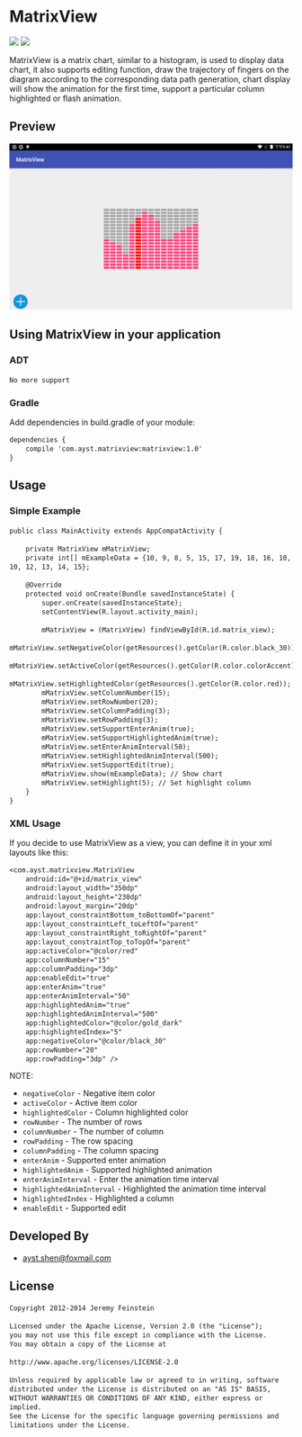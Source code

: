 # MatrixView

[![](https://img.shields.io/badge/downloads-20k-brightgreen.svg)](https://bintray.com/freeman/maven/MatrixView)
[![](https://img.shields.io/badge/demo-1.0-orange.svg)](http://osxdy7if8.bkt.clouddn.com/MatrixView-example-release.apk)

MatrixView is a matrix chart, similar to a histogram, is used to display data chart, it also supports editing function, draw the trajectory of fingers on the diagram according to the corresponding data path generation, chart display will show the animation for the first time, support a particular column highlighted or flash animation.

## Preview
![image](screenshots/device-2018-02-26-174120.png)


## Using MatrixView in your application
### ADT	
	No more support

### Gradle ​ 
Add dependencies in build.gradle of your module:  

	dependencies {
		compile 'com.ayst.matrixview:matrixview:1.0'
	}

## Usage
### Simple Example
```
public class MainActivity extends AppCompatActivity {

    private MatrixView mMatrixView;
    private int[] mExampleData = {10, 9, 8, 5, 15, 17, 19, 18, 16, 10, 10, 12, 13, 14, 15};

    @Override
    protected void onCreate(Bundle savedInstanceState) {
        super.onCreate(savedInstanceState);
        setContentView(R.layout.activity_main);

        mMatrixView = (MatrixView) findViewById(R.id.matrix_view);
        mMatrixView.setNegativeColor(getResources().getColor(R.color.black_30));
        mMatrixView.setActiveColor(getResources().getColor(R.color.colorAccent));
        mMatrixView.setHighlightedColor(getResources().getColor(R.color.red));
        mMatrixView.setColumnNumber(15);
        mMatrixView.setRowNumber(20);
        mMatrixView.setColumnPadding(3);
        mMatrixView.setRowPadding(3);
        mMatrixView.setSupportEnterAnim(true);
        mMatrixView.setSupportHighlightedAnim(true);
        mMatrixView.setEnterAnimInterval(50);
        mMatrixView.setHighlightedAnimInterval(500);
        mMatrixView.setSupportEdit(true);
        mMatrixView.show(mExampleData); // Show chart
        mMatrixView.setHighlight(5); // Set highlight column
    }
}
```

### XML Usage
If you decide to use MatrixView as a view, you can define it in your xml layouts like this:
 
	<com.ayst.matrixview.MatrixView
        android:id="@+id/matrix_view"
        android:layout_width="350dp"
        android:layout_height="230dp"
        android:layout_margin="20dp"
        app:layout_constraintBottom_toBottomOf="parent"
        app:layout_constraintLeft_toLeftOf="parent"
        app:layout_constraintRight_toRightOf="parent"
        app:layout_constraintTop_toTopOf="parent"
        app:activeColor="@color/red"
        app:columnNumber="15"
        app:columnPadding="3dp"
        app:enableEdit="true"
        app:enterAnim="true"
        app:enterAnimInterval="50"
        app:highlightedAnim="true"
        app:highlightedAnimInterval="500"
        app:highlightedColor="@color/gold_dark"
        app:highlightedIndex="5"
        app:negativeColor="@color/black_30"
        app:rowNumber="20"
        app:rowPadding="3dp" />

NOTE:  

* `negativeColor` - Negative item color
* `activeColor` - Active item color
* `highlightedColor` - Column highlighted color
* `rowNumber` - The number of rows
* `columnNumber` - The number of column
* `rowPadding` - The row spacing
* `columnPadding` - The column spacing
* `enterAnim` - Supported enter animation
* `highlightedAnim` - Supported highlighted animation
* `enterAnimInterval` - Enter the animation time interval
* `highlightedAnimInterval` - Highlighted the animation time interval
* `highlightedIndex` - Highlighted a column
* `enableEdit` - Supported edit

## Developed By
* ayst.shen@foxmail.com

## License
	Copyright 2012-2014 Jeremy Feinstein

	Licensed under the Apache License, Version 2.0 (the "License");
	you may not use this file except in compliance with the License.
	You may obtain a copy of the License at

	http://www.apache.org/licenses/LICENSE-2.0

	Unless required by applicable law or agreed to in writing, software
	distributed under the License is distributed on an "AS IS" BASIS,
	WITHOUT WARRANTIES OR CONDITIONS OF ANY KIND, either express or implied.
	See the License for the specific language governing permissions and
	limitations under the License.